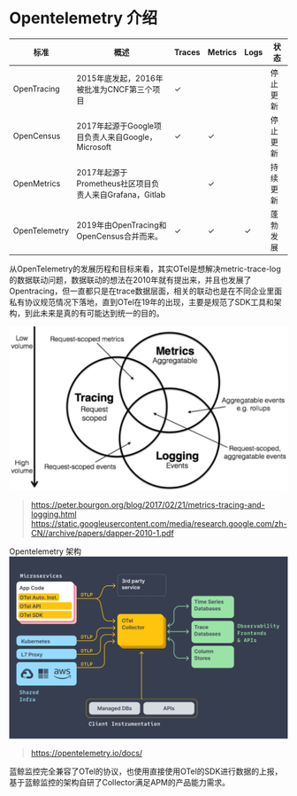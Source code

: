 # Opentelemetry 介绍 


|标准 |概述 |Traces |Metrics |Logs |状态 |
|---|---|---|---|---|---|
|OpenTracing |2015年底发起，2016年被批准为CNCF第三个项目 |✓ | | |停止更新 |
|OpenCensus |2017年起源于Google项目负责人来自Google，Microsoft |✓ |✓ | |停止更新 |
|OpenMetrics |2017年起源于Prometheus社区项目负责人来自Grafana，Gitlab | |✓ | |持续更新 |
|OpenTelemetry |2019年由OpenTracing和OpenCensus合并而来。 |✓ |✓ |✓ |蓬勃发展 |

从OpenTelemetry的发展历程和目标来看，其实OTel是想解决metric-trace-log的数据联动问题，数据联动的想法在2010年就有提出来，并且也发展了Opentracing，但一直都只是在trace数据层面，相关的联动也是在不同企业里面私有协议规范情况下落地，直到OTel在19年的出现，主要是规范了SDK工具和架构，到此未来是真的有可能达到统一的目的。 

![](media/16621059451793.jpg)
> https://peter.bourgon.org/blog/2017/02/21/metrics-tracing-and-logging.html
> https://static.googleusercontent.com/media/research.google.com/zh-CN//archive/papers/dapper-2010-1.pdf


Opentelemetry 架构
![](media/16621059656703.jpg)


> https://opentelemetry.io/docs/


蓝鲸监控完全兼容了OTel的协议，也使用直接使用OTel的SDK进行数据的上报，基于蓝鲸监控的架构自研了Collector满足APM的产品能力需求。



